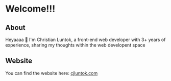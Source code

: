# Welcome!!!

## About

Heyaaaa 👋 I'm Christian Luntok, a front-end web developer with 3+ years of experience, sharing my thoughts within the web developent space

## Website

You can find the website here: [cjluntok.com](https://cjluntok.com/)
